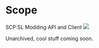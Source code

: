 # Scope
SCP:SL Modding API and Client
[![](https://dcbadge.vercel.app/api/server/tkpBgC6q3Y?style=flat)](https://discord.gg/tkpBgC6q3Y)

Unarchived, cool stuff coming soon.
